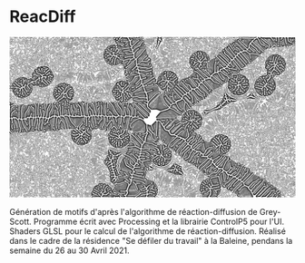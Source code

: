# ReacDiff

![ReacDiff exemple](res/reacdiff23899_0.05935484_0.061026394_0.91016614_0.32222873.png)

Génération de motifs d'après l'algorithme de réaction-diffusion de Grey-Scott.
Programme écrit avec Processing et la librairie ControlP5 pour l'UI. Shaders GLSL pour le calcul de l'algorithme de réaction-diffusion.
Réalisé dans le cadre de la résidence "Se défiler du travail" à la Baleine, pendans la semaine du 26 au 30 Avril 2021.
